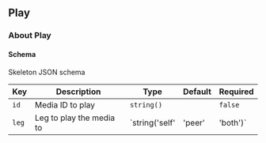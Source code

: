 ## Play

### About Play

#### Schema

Skeleton JSON schema



Key | Description | Type | Default | Required
--- | ----------- | ---- | ------- | --------
`id` | Media ID to play | `string()` |   | `false`
`leg` | Leg to play the media to | `string('self' | 'peer' | 'both')` | `both` | `false`



